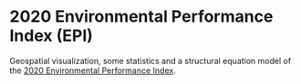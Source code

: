# 2020 Environmental Performance Index (EPI)
Geospatial visualization, some statistics and a structural equation model of the [2020 Environmental Performance Index](https://epi.yale.edu/).
